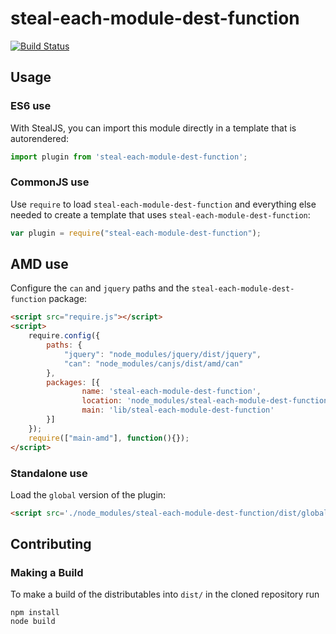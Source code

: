 # steal-each-module-dest-function

[![Build Status](https://travis-ci.org/chasenlehara/steal-each-module-dest-function.png?branch=master)](https://travis-ci.org/chasenlehara/steal-each-module-dest-function)



## Usage

### ES6 use

With StealJS, you can import this module directly in a template that is autorendered:

```js
import plugin from 'steal-each-module-dest-function';
```

### CommonJS use

Use `require` to load `steal-each-module-dest-function` and everything else
needed to create a template that uses `steal-each-module-dest-function`:

```js
var plugin = require("steal-each-module-dest-function");
```

## AMD use

Configure the `can` and `jquery` paths and the `steal-each-module-dest-function` package:

```html
<script src="require.js"></script>
<script>
	require.config({
	    paths: {
	        "jquery": "node_modules/jquery/dist/jquery",
	        "can": "node_modules/canjs/dist/amd/can"
	    },
	    packages: [{
		    	name: 'steal-each-module-dest-function',
		    	location: 'node_modules/steal-each-module-dest-function/dist/amd',
		    	main: 'lib/steal-each-module-dest-function'
	    }]
	});
	require(["main-amd"], function(){});
</script>
```

### Standalone use

Load the `global` version of the plugin:

```html
<script src='./node_modules/steal-each-module-dest-function/dist/global/steal-each-module-dest-function.js'></script>
```

## Contributing

### Making a Build

To make a build of the distributables into `dist/` in the cloned repository run

```
npm install
node build
```